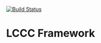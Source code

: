 [![Build Status](https://travis-ci.org/Automattic/_s.svg?branch=master)](https://travis-ci.org/Automattic/_s)

LCCC Framework
===
